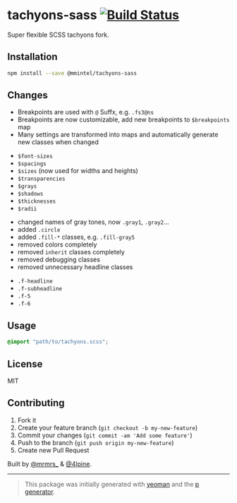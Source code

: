 # tachyons-sass [![Build Status](https://travis-ci.org/tachyons-css/tachyons-sass.svg?branch=master)](https://travis-ci.org/tachyons-css/tachyons-sass)

Super flexible SCSS tachyons fork.

## Installation

```bash
npm install --save @mmintel/tachyons-sass
```

## Changes

* Breakpoints are used with `@` Suffx, e.g. `.fs3@ns`
* Breakpoints are now customizable, add new breakpoints to `$breakpoints` map
* Many settings are transformed into maps and automatically generate new classes when changed
- `$font-sizes`
- `$spacings`
- `$sizes` (now used for widths and heights)
- `$transparencies`
- `$grays`
- `$shadows`
- `$thicknesses`
- `$radii`
* changed names of gray tones, now `.gray1`, `.gray2`...
* added `.circle`
* added `.fill-*` classes, e.g. `.fill-gray5`
* removed colors completely
* removed `inherit` classes completely
* removed debugging classes
* removed unnecessary headline classes
- `.f-headline`
- `.f-subheadline`
- `.f-5`
- `.f-6`

## Usage

```scss
@import "path/to/tachyons.scss";
```

## License

MIT

## Contributing

1. Fork it
2. Create your feature branch (`git checkout -b my-new-feature`)
3. Commit your changes (`git commit -am 'Add some feature'`)
4. Push to the branch (`git push origin my-new-feature`)
5. Create new Pull Request

Built by [@mrmrs_](https://twitter.com/mrmrs_) & [@4lpine](https://twitter.com/4lpine).

***

> This package was initially generated with [yeoman](http://yeoman.io) and the [p generator](https://github.com/johnotander/generator-p.git).

